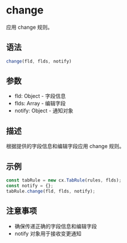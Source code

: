 # change

应用 change 规则。

## 语法

```javascript
change(fld, flds, notify)
```

## 参数

- fld: Object - 字段信息
- flds: Array - 编辑字段
- notify: Object - 通知对象

## 描述

根据提供的字段信息和编辑字段应用 change 规则。

## 示例

```javascript
const tabRule = new cx.TabRule(rules, flds);
const notify = {};
tabRule.change(fld, flds, notify);
```

## 注意事项

- 确保传递正确的字段信息和编辑字段
- notify 对象用于接收变更通知 